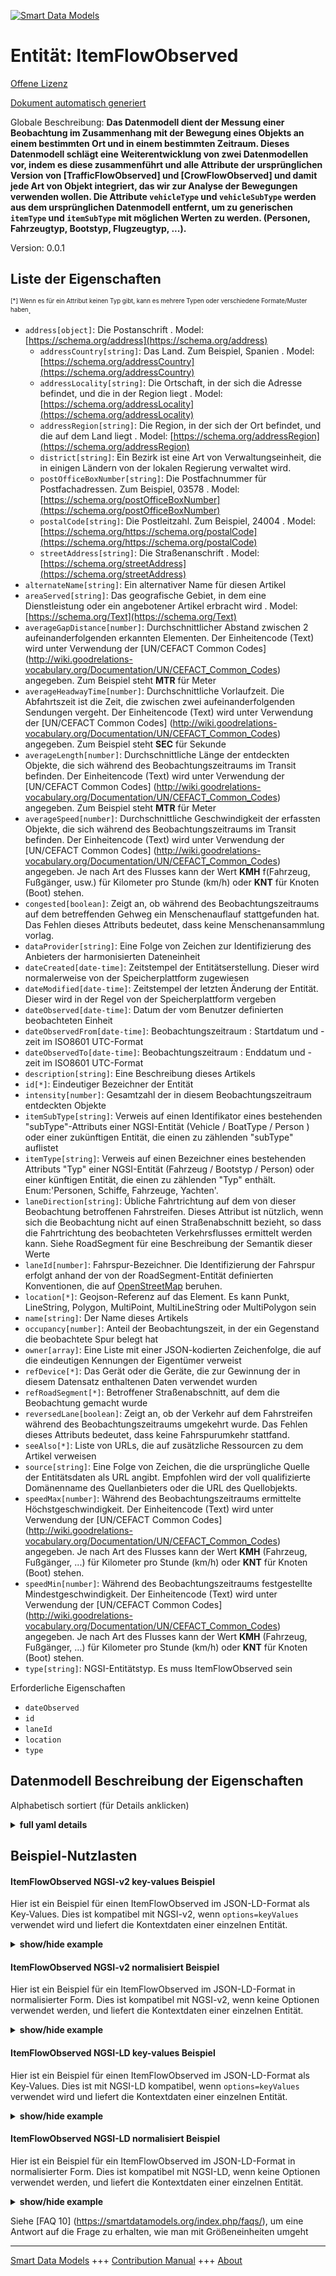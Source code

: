 <!-- 10-Header -->  
[![Smart Data Models](https://smartdatamodels.org/wp-content/uploads/2022/01/SmartDataModels_logo.png "Logo")](https://smartdatamodels.org)  
Entität: ItemFlowObserved  
=========================<!-- /10-Header -->  
<!-- 15-License -->  
[Offene Lizenz](https://github.com/smart-data-models//dataModel.Transportation/blob/master/ItemFlowObserved/LICENSE.md)  
[Dokument automatisch generiert](https://docs.google.com/presentation/d/e/2PACX-1vTs-Ng5dIAwkg91oTTUdt8ua7woBXhPnwavZ0FxgR8BsAI_Ek3C5q97Nd94HS8KhP-r_quD4H0fgyt3/pub?start=false&loop=false&delayms=3000#slide=id.gb715ace035_0_60)  
<!-- /15-License -->  
<!-- 20-Description -->  
Globale Beschreibung: **Das Datenmodell dient der Messung einer Beobachtung im Zusammenhang mit der Bewegung eines Objekts an einem bestimmten Ort und in einem bestimmten Zeitraum. Dieses Datenmodell schlägt eine Weiterentwicklung von zwei Datenmodellen vor, indem es diese zusammenführt und alle Attribute der ursprünglichen Version von [TrafficFlowObserved] und [CrowFlowObserved] und damit jede Art von Objekt integriert, das wir zur Analyse der Bewegungen verwenden wollen. Die Attribute `vehicleType` und `vehicleSubType` werden aus dem ursprünglichen Datenmodell entfernt, um zu generischen `itemType` und `itemSubType` mit möglichen Werten zu werden. (Personen, Fahrzeugtyp, Bootstyp, Flugzeugtyp, ...).**  
Version: 0.0.1  
<!-- /20-Description -->  
<!-- 30-PropertiesList -->  

## Liste der Eigenschaften  

<sup><sub>[*] Wenn es für ein Attribut keinen Typ gibt, kann es mehrere Typen oder verschiedene Formate/Muster haben</sub></sup>.  
- `address[object]`: Die Postanschrift  . Model: [https://schema.org/address](https://schema.org/address)	- `addressCountry[string]`: Das Land. Zum Beispiel, Spanien  . Model: [https://schema.org/addressCountry](https://schema.org/addressCountry)  
	- `addressLocality[string]`: Die Ortschaft, in der sich die Adresse befindet, und die in der Region liegt  . Model: [https://schema.org/addressLocality](https://schema.org/addressLocality)  
	- `addressRegion[string]`: Die Region, in der sich der Ort befindet, und die auf dem Land liegt  . Model: [https://schema.org/addressRegion](https://schema.org/addressRegion)  
	- `district[string]`: Ein Bezirk ist eine Art von Verwaltungseinheit, die in einigen Ländern von der lokalen Regierung verwaltet wird.    
	- `postOfficeBoxNumber[string]`: Die Postfachnummer für Postfachadressen. Zum Beispiel, 03578  . Model: [https://schema.org/postOfficeBoxNumber](https://schema.org/postOfficeBoxNumber)  
	- `postalCode[string]`: Die Postleitzahl. Zum Beispiel, 24004  . Model: [https://schema.org/https://schema.org/postalCode](https://schema.org/https://schema.org/postalCode)  
	- `streetAddress[string]`: Die Straßenanschrift  . Model: [https://schema.org/streetAddress](https://schema.org/streetAddress)  
- `alternateName[string]`: Ein alternativer Name für diesen Artikel  - `areaServed[string]`: Das geografische Gebiet, in dem eine Dienstleistung oder ein angebotener Artikel erbracht wird  . Model: [https://schema.org/Text](https://schema.org/Text)- `averageGapDistance[number]`: Durchschnittlicher Abstand zwischen 2 aufeinanderfolgenden erkannten Elementen. Der Einheitencode (Text) wird unter Verwendung der [UN/CEFACT Common Codes] (http://wiki.goodrelations-vocabulary.org/Documentation/UN/CEFACT_Common_Codes) angegeben. Zum Beispiel steht **MTR** für Meter  - `averageHeadwayTime[number]`: Durchschnittliche Vorlaufzeit. Die Abfahrtszeit ist die Zeit, die zwischen zwei aufeinanderfolgenden Sendungen vergeht. Der Einheitencode (Text) wird unter Verwendung der [UN/CEFACT Common Codes] (http://wiki.goodrelations-vocabulary.org/Documentation/UN/CEFACT_Common_Codes) angegeben. Zum Beispiel steht **SEC** für Sekunde  - `averageLength[number]`: Durchschnittliche Länge der entdeckten Objekte, die sich während des Beobachtungszeitraums im Transit befinden. Der Einheitencode (Text) wird unter Verwendung der [UN/CEFACT Common Codes] (http://wiki.goodrelations-vocabulary.org/Documentation/UN/CEFACT_Common_Codes) angegeben. Zum Beispiel steht **MTR** für Meter  - `averageSpeed[number]`: Durchschnittliche Geschwindigkeit der erfassten Objekte, die sich während des Beobachtungszeitraums im Transit befinden. Der Einheitencode (Text) wird unter Verwendung der [UN/CEFACT Common Codes] (http://wiki.goodrelations-vocabulary.org/Documentation/UN/CEFACT_Common_Codes) angegeben. Je nach Art des Flusses kann der Wert **KMH** f(Fahrzeug, Fußgänger, usw.) für Kilometer pro Stunde (km/h) oder **KNT** für Knoten (Boot) stehen.  - `congested[boolean]`: Zeigt an, ob während des Beobachtungszeitraums auf dem betreffenden Gehweg ein Menschenauflauf stattgefunden hat. Das Fehlen dieses Attributs bedeutet, dass keine Menschenansammlung vorlag.  - `dataProvider[string]`: Eine Folge von Zeichen zur Identifizierung des Anbieters der harmonisierten Dateneinheit  - `dateCreated[date-time]`: Zeitstempel der Entitätserstellung. Dieser wird normalerweise von der Speicherplattform zugewiesen  - `dateModified[date-time]`: Zeitstempel der letzten Änderung der Entität. Dieser wird in der Regel von der Speicherplattform vergeben  - `dateObserved[date-time]`: Datum der vom Benutzer definierten beobachteten Einheit  - `dateObservedFrom[date-time]`: Beobachtungszeitraum : Startdatum und -zeit im ISO8601 UTC-Format  - `dateObservedTo[date-time]`: Beobachtungszeitraum : Enddatum und -zeit im ISO8601 UTC-Format  - `description[string]`: Eine Beschreibung dieses Artikels  - `id[*]`: Eindeutiger Bezeichner der Entität  - `intensity[number]`: Gesamtzahl der in diesem Beobachtungszeitraum entdeckten Objekte  - `itemSubType[string]`: Verweis auf einen Identifikator eines bestehenden "subType"-Attributs einer NGSI-Entität (Vehicle / BoatType / Person ) oder einer zukünftigen Entität, die einen zu zählenden "subType" auflistet  - `itemType[string]`: Verweis auf einen Bezeichner eines bestehenden Attributs "Typ" einer NGSI-Entität (Fahrzeug / Bootstyp / Person) oder einer künftigen Entität, die einen zu zählenden "Typ" enthält. Enum:'Personen, Schiffe, Fahrzeuge, Yachten'.  - `laneDirection[string]`: Übliche Fahrtrichtung auf dem von dieser Beobachtung betroffenen Fahrstreifen. Dieses Attribut ist nützlich, wenn sich die Beobachtung nicht auf einen Straßenabschnitt bezieht, so dass die Fahrtrichtung des beobachteten Verkehrsflusses ermittelt werden kann. Siehe RoadSegment für eine Beschreibung der Semantik dieser Werte  - `laneId[number]`: Fahrspur-Bezeichner. Die Identifizierung der Fahrspur erfolgt anhand der von der RoadSegment-Entität definierten Konventionen, die auf [OpenStreetMap](http://wiki.openstreetmap.org/wiki/Forward_%26_backward,_left_%26_right) beruhen.  - `location[*]`: Geojson-Referenz auf das Element. Es kann Punkt, LineString, Polygon, MultiPoint, MultiLineString oder MultiPolygon sein  - `name[string]`: Der Name dieses Artikels  - `occupancy[number]`: Anteil der Beobachtungszeit, in der ein Gegenstand die beobachtete Spur belegt hat  - `owner[array]`: Eine Liste mit einer JSON-kodierten Zeichenfolge, die auf die eindeutigen Kennungen der Eigentümer verweist  - `refDevice[*]`: Das Gerät oder die Geräte, die zur Gewinnung der in diesem Datensatz enthaltenen Daten verwendet wurden  - `refRoadSegment[*]`: Betroffener Straßenabschnitt, auf dem die Beobachtung gemacht wurde  - `reversedLane[boolean]`: Zeigt an, ob der Verkehr auf dem Fahrstreifen während des Beobachtungszeitraums umgekehrt wurde. Das Fehlen dieses Attributs bedeutet, dass keine Fahrspurumkehr stattfand.  - `seeAlso[*]`: Liste von URLs, die auf zusätzliche Ressourcen zu dem Artikel verweisen  - `source[string]`: Eine Folge von Zeichen, die die ursprüngliche Quelle der Entitätsdaten als URL angibt. Empfohlen wird der voll qualifizierte Domänenname des Quellanbieters oder die URL des Quellobjekts.  - `speedMax[number]`: Während des Beobachtungszeitraums ermittelte Höchstgeschwindigkeit. Der Einheitencode (Text) wird unter Verwendung der [UN/CEFACT Common Codes] (http://wiki.goodrelations-vocabulary.org/Documentation/UN/CEFACT_Common_Codes) angegeben. Je nach Art des Flusses kann der Wert **KMH** (Fahrzeug, Fußgänger, ...) für Kilometer pro Stunde (km/h) oder **KNT** für Knoten (Boot) stehen.  - `speedMin[number]`: Während des Beobachtungszeitraums festgestellte Mindestgeschwindigkeit. Der Einheitencode (Text) wird unter Verwendung der [UN/CEFACT Common Codes] (http://wiki.goodrelations-vocabulary.org/Documentation/UN/CEFACT_Common_Codes) angegeben. Je nach Art des Flusses kann der Wert **KMH** (Fahrzeug, Fußgänger, ...) für Kilometer pro Stunde (km/h) oder **KNT** für Knoten (Boot) stehen.  - `type[string]`: NGSI-Entitätstyp. Es muss ItemFlowObserved sein  <!-- /30-PropertiesList -->  
<!-- 35-RequiredProperties -->  
Erforderliche Eigenschaften  
- `dateObserved`  - `id`  - `laneId`  - `location`  - `type`  <!-- /35-RequiredProperties -->  
<!-- 40-RequiredProperties -->  
<!-- /40-RequiredProperties -->  
<!-- 50-DataModelHeader -->  
## Datenmodell Beschreibung der Eigenschaften  
Alphabetisch sortiert (für Details anklicken)  
<!-- /50-DataModelHeader -->  
<!-- 60-ModelYaml -->  
<details><summary><strong>full yaml details</strong></summary>    
```yaml  
ItemFlowObserved:    
  description: 'The data model intended to measure an observation linked to the movement of an item at a certain location and over a given period. This Data Model proposes an evolution of two Data Model by merging them and integrating all the attributes of the initial version of [TrafficFlowObserved] and [CrowFlowObserved] and by extension any type of item that we want to analyze the movements. Attributes `vehicleType` and `vehicleSubType` are removed from the initial data Model in order to become generic `itemType` and `itemSubType` of possible values. (people, Type of vehicle, Type of boat, Type of plane, ...).'    
  properties:    
    address:    
      description: The mailing address    
      properties:    
        addressCountry:    
          description: 'The country. For example, Spain'    
          type: string    
          x-ngsi:    
            model: https://schema.org/addressCountry    
            type: Property    
        addressLocality:    
          description: 'The locality in which the street address is, and which is in the region'    
          type: string    
          x-ngsi:    
            model: https://schema.org/addressLocality    
            type: Property    
        addressRegion:    
          description: 'The region in which the locality is, and which is in the country'    
          type: string    
          x-ngsi:    
            model: https://schema.org/addressRegion    
            type: Property    
        district:    
          description: 'A district is a type of administrative division that, in some countries, is managed by the local government'    
          type: string    
          x-ngsi:    
            type: Property    
        postOfficeBoxNumber:    
          description: 'The post office box number for PO box addresses. For example, 03578'    
          type: string    
          x-ngsi:    
            model: https://schema.org/postOfficeBoxNumber    
            type: Property    
        postalCode:    
          description: 'The postal code. For example, 24004'    
          type: string    
          x-ngsi:    
            model: https://schema.org/https://schema.org/postalCode    
            type: Property    
        streetAddress:    
          description: The street address    
          type: string    
          x-ngsi:    
            model: https://schema.org/streetAddress    
            type: Property    
        streetNr:    
          description: Number identifying a specific property on a public street    
          type: string    
          x-ngsi:    
            type: Property    
      type: object    
      x-ngsi:    
        model: https://schema.org/address    
        type: Property    
    alternateName:    
      description: An alternative name for this item    
      type: string    
      x-ngsi:    
        type: Property    
    areaServed:    
      description: The geographic area where a service or offered item is provided    
      type: string    
      x-ngsi:    
        model: https://schema.org/Text    
        type: Property    
    averageGapDistance:    
      description: 'Average gap distance between consecutive 2 detected items. The unit code (text) is given using the [UN/CEFACT Common Codes](http://wiki.goodrelations-vocabulary.org/Documentation/UN/CEFACT_Common_Codes). For instance, **MTR** represents Meter'    
      minimum: 0    
      type: number    
      x-ngsi:    
        type: Property    
    averageHeadwayTime:    
      description: 'Average headway time. Head away time is the time elapsed between two consecutive items. The unit code (text) is given using the [UN/CEFACT Common Codes](http://wiki.goodrelations-vocabulary.org/Documentation/UN/CEFACT_Common_Codes). For instance, **SEC** represents Second'    
      minimum: 0    
      type: number    
      x-ngsi:    
        type: Property    
    averageLength:    
      description: 'Average length of detected items transiting during the observation period. The unit code (text) is given using the [UN/CEFACT Common Codes](http://wiki.goodrelations-vocabulary.org/Documentation/UN/CEFACT_Common_Codes) . For instance, **MTR** represents Meter'    
      minimum: 0    
      type: number    
      x-ngsi:    
        type: Property    
    averageSpeed:    
      description: 'Average speed of detected items transiting during the observation period. The unit code (text) is given using the [UN/CEFACT Common Codes](http://wiki.goodrelations-vocabulary.org/Documentation/UN/CEFACT_Common_Codes) . Depending the type of Flow, the value can be **KMH** f(vehicule, pedestrian, etc.) represents Kilometer per hour (km/h) or **KNT** represents Knot (Boat)'    
      minimum: 0    
      type: number    
      x-ngsi:    
        type: Property    
    congested:    
      description: Flags whether there was a crowd congestion during the observation period in the referred walkway. The absence of this attribute means no crowd congestion    
      type: boolean    
      x-ngsi:    
        type: Property    
    dataProvider:    
      description: A sequence of characters identifying the provider of the harmonised data entity    
      type: string    
      x-ngsi:    
        type: Property    
    dateCreated:    
      description: Entity creation timestamp. This will usually be allocated by the storage platform    
      format: date-time    
      type: string    
      x-ngsi:    
        type: Property    
    dateModified:    
      description: Timestamp of the last modification of the entity. This will usually be allocated by the storage platform    
      format: date-time    
      type: string    
      x-ngsi:    
        type: Property    
    dateObserved:    
      description: Date of the observed entity defined by the user    
      format: date-time    
      type: string    
      x-ngsi:    
        type: Property    
    dateObservedFrom:    
      description: 'Observation period : Start date and time in an ISO8601 UTC format'    
      format: date-time    
      type: string    
      x-ngsi:    
        type: Property    
    dateObservedTo:    
      description: 'Observation period : End date and time in an ISO8601 UTC format'    
      format: date-time    
      type: string    
      x-ngsi:    
        type: Property    
    description:    
      description: A description of this item    
      type: string    
      x-ngsi:    
        type: Property    
    id:    
      anyOf:    
        - description: Identifier format of any NGSI entity    
          maxLength: 256    
          minLength: 1    
          pattern: ^[\w\-\.\{\}\$\+\*\[\]`|~^@!,:\\]+$    
          type: string    
          x-ngsi:    
            type: Property    
        - description: Identifier format of any NGSI entity    
          format: uri    
          type: string    
          x-ngsi:    
            type: Property    
      description: Unique identifier of the entity    
      x-ngsi:    
        type: Property    
    intensity:    
      description: Total number of items detected during this observation period    
      minimum: 0    
      type: number    
      x-ngsi:    
        type: Property    
    itemSubType:    
      description: Reference to an identifier of an existing 'subType' attribute of an NGSI entity (Vehicle / BoatType / Person ) or of a future entity listing an item 'subType' to be counted    
      type: string    
      x-ngsi:    
        type: Property    
    itemType:    
      description: 'Reference to an identifier of an existing ''Type'' attribute of an NGSI entity (Vehicle / BoatType / Person) or of a future entity listing an item ''Type'' to be counted. Enum:''people, ship, vehicle, yacht'''    
      enum:    
        - people    
        - ship    
        - vehicle    
        - yacht    
      type: string    
      x-ngsi:    
        type: Property    
    laneDirection:    
      description: 'Usual direction of travel in the lane referred by this observation. This attribute is useful when the observation is not referencing any road segment, allowing to know the direction of travel of the traffic flow observed. See RoadSegment for a description of the semantics of these values'    
      enum:    
        - forward    
        - backward    
        - inbound    
        - outbound    
        - right    
        - left    
      type: string    
      x-ngsi:    
        type: Property    
    laneId:    
      description: 'Lane identifier. Lane identification is done using the conventions defined by RoadSegment entity which are based on [OpenStreetMap](http://wiki.openstreetmap.org/wiki/Forward_%26_backward,_left_%26_right)'    
      min: 1    
      type: number    
      x-ngsi:    
        type: Property    
    location:    
      description: 'Geojson reference to the item. It can be Point, LineString, Polygon, MultiPoint, MultiLineString or MultiPolygon'    
      oneOf:    
        - description: Geojson reference to the item. Point    
          properties:    
            bbox:    
              items:    
                type: number    
              minItems: 4    
              type: array    
            coordinates:    
              items:    
                type: number    
              minItems: 2    
              type: array    
            type:    
              enum:    
                - Point    
              type: string    
          required:    
            - type    
            - coordinates    
          title: GeoJSON Point    
          type: object    
          x-ngsi:    
            type: GeoProperty    
        - description: Geojson reference to the item. LineString    
          properties:    
            bbox:    
              items:    
                type: number    
              minItems: 4    
              type: array    
            coordinates:    
              items:    
                items:    
                  type: number    
                minItems: 2    
                type: array    
              minItems: 2    
              type: array    
            type:    
              enum:    
                - LineString    
              type: string    
          required:    
            - type    
            - coordinates    
          title: GeoJSON LineString    
          type: object    
          x-ngsi:    
            type: GeoProperty    
        - description: Geojson reference to the item. Polygon    
          properties:    
            bbox:    
              items:    
                type: number    
              minItems: 4    
              type: array    
            coordinates:    
              items:    
                items:    
                  items:    
                    type: number    
                  minItems: 2    
                  type: array    
                minItems: 4    
                type: array    
              type: array    
            type:    
              enum:    
                - Polygon    
              type: string    
          required:    
            - type    
            - coordinates    
          title: GeoJSON Polygon    
          type: object    
          x-ngsi:    
            type: GeoProperty    
        - description: Geojson reference to the item. MultiPoint    
          properties:    
            bbox:    
              items:    
                type: number    
              minItems: 4    
              type: array    
            coordinates:    
              items:    
                items:    
                  type: number    
                minItems: 2    
                type: array    
              type: array    
            type:    
              enum:    
                - MultiPoint    
              type: string    
          required:    
            - type    
            - coordinates    
          title: GeoJSON MultiPoint    
          type: object    
          x-ngsi:    
            type: GeoProperty    
        - description: Geojson reference to the item. MultiLineString    
          properties:    
            bbox:    
              items:    
                type: number    
              minItems: 4    
              type: array    
            coordinates:    
              items:    
                items:    
                  items:    
                    type: number    
                  minItems: 2    
                  type: array    
                minItems: 2    
                type: array    
              type: array    
            type:    
              enum:    
                - MultiLineString    
              type: string    
          required:    
            - type    
            - coordinates    
          title: GeoJSON MultiLineString    
          type: object    
          x-ngsi:    
            type: GeoProperty    
        - description: Geojson reference to the item. MultiLineString    
          properties:    
            bbox:    
              items:    
                type: number    
              minItems: 4    
              type: array    
            coordinates:    
              items:    
                items:    
                  items:    
                    items:    
                      type: number    
                    minItems: 2    
                    type: array    
                  minItems: 4    
                  type: array    
                type: array    
              type: array    
            type:    
              enum:    
                - MultiPolygon    
              type: string    
          required:    
            - type    
            - coordinates    
          title: GeoJSON MultiPolygon    
          type: object    
          x-ngsi:    
            type: GeoProperty    
      x-ngsi:    
        type: GeoProperty    
    name:    
      description: The name of this item    
      type: string    
      x-ngsi:    
        type: Property    
    occupancy:    
      description: Fraction of the observation time where a item has been occupying the observed lane    
      maximum: 1    
      minimum: 0    
      type: number    
      x-ngsi:    
        type: Property    
    owner:    
      description: A List containing a JSON encoded sequence of characters referencing the unique Ids of the owner(s)    
      items:    
        anyOf:    
          - description: Identifier format of any NGSI entity    
            maxLength: 256    
            minLength: 1    
            pattern: ^[\w\-\.\{\}\$\+\*\[\]`|~^@!,:\\]+$    
            type: string    
            x-ngsi:    
              type: Property    
          - description: Identifier format of any NGSI entity    
            format: uri    
            type: string    
            x-ngsi:    
              type: Property    
        description: Unique identifier of the entity    
        x-ngsi:    
          type: Property    
      type: array    
      x-ngsi:    
        type: Property    
    refDevice:    
      anyOf:    
        - description: Identifier format of any NGSI entity    
          maxLength: 256    
          minLength: 1    
          pattern: ^[\w\-\.\{\}\$\+\*\[\]`|~^@!,:\\]+$    
          type: string    
          x-ngsi:    
            type: Property    
        - description: Identifier format of any NGSI entity    
          format: uri    
          type: string    
          x-ngsi:    
            type: Property    
      description: The device or devices used to obtain the data expressed by this record    
      x-ngsi:    
        type: Relationship    
    refRoadSegment:    
      anyOf:    
        - description: Identifier format of any NGSI entity    
          maxLength: 256    
          minLength: 1    
          pattern: ^[\w\-\.\{\}\$\+\*\[\]`|~^@!,:\\]+$    
          type: string    
          x-ngsi:    
            type: Property    
        - description: Identifier format of any NGSI entity    
          format: uri    
          type: string    
          x-ngsi:    
            type: Property    
      description: Concerned road segment on which the observation has been made    
      x-ngsi:    
        type: Relationship    
    reversedLane:    
      description: Flags whether traffic in the lane was reversed during the observation period. The absence of this attribute means no lane reversion    
      type: boolean    
      x-ngsi:    
        type: Property    
    seeAlso:    
      description: list of uri pointing to additional resources about the item    
      oneOf:    
        - items:    
            format: uri    
            type: string    
          minItems: 1    
          type: array    
        - format: uri    
          type: string    
      x-ngsi:    
        type: Property    
    source:    
      description: 'A sequence of characters giving the original source of the entity data as a URL. Recommended to be the fully qualified domain name of the source provider, or the URL to the source object'    
      type: string    
      x-ngsi:    
        type: Property    
    speedMax:    
      description: 'Maximum speed detected during the observation period. The unit code (text) is given using the [UN/CEFACT Common Codes](http://wiki.goodrelations-vocabulary.org/Documentation/UN/CEFACT_Common_Codes) . Depending the type of Flow, the value can be **KMH** (vehicule, pedestrian, ...) represents Kilometer per hour (km/h) or **KNT** represents Knot (Boat)'    
      minimum: 0    
      type: number    
      x-ngsi:    
        type: Property    
    speedMin:    
      description: 'Minimum speed detected during the observation period. The unit code (text) is given using the [UN/CEFACT Common Codes](http://wiki.goodrelations-vocabulary.org/Documentation/UN/CEFACT_Common_Codes) . Depending the type of Flow, the value can be **KMH** (vehicule, pedestrian, ...) represents Kilometer per hour (km/h) or **KNT** represents Knot (Boat)'    
      minimum: 0    
      type: number    
      x-ngsi:    
        type: Property    
    type:    
      description: NGSI Entity type. It has to be ItemFlowObserved    
      enum:    
        - ItemFlowObserved    
      type: string    
      x-ngsi:    
        type: Property    
  required:    
    - id    
    - type    
    - location    
    - dateObserved    
    - laneId    
  type: object    
  x-derived-from: ""    
  x-disclaimer: 'Redistribution and use in source and binary forms, with or without modification, are permitted  provided that the license conditions are met. Copyleft (c) 2022 Contributors to Smart Data Models Program'    
  x-license-url: https://github.com/smart-data-models/dataModel.Transportation/blob/master/ItemFlowObserved/LICENSE.md    
  x-model-schema: https://smart-data-models.github.io/data-models/Transportation/ItemFlowObserved/schema.json    
  x-model-tags: ""    
  x-version: 0.0.1    
```  
</details>    
<!-- /60-ModelYaml -->  
<!-- 70-MiddleNotes -->  
<!-- /70-MiddleNotes -->  
<!-- 80-Examples -->  
## Beispiel-Nutzlasten  
#### ItemFlowObserved NGSI-v2 key-values Beispiel  
Hier ist ein Beispiel für einen ItemFlowObserved im JSON-LD-Format als Key-Values. Dies ist kompatibel mit NGSI-v2, wenn `options=keyValues` verwendet wird und liefert die Kontextdaten einer einzelnen Entität.  
<details><summary><strong>show/hide example</strong></summary>    
```json  
{  
  "id": "FlowObserved:BFO-NCE-MNCA-SP-001",  
  "type": "ItemFlowObserved",  
  "address": {  
    "addressCountry": "FR",  
    "addressLocality": "Nice",  
    "streetAddress": "Port Lympia"  
  },  
  "areaServed": "Nice Harbor",  
  "averageGapDistance": 35.28,  
  "averageHeadwayTime": 156,  
  "averageLength": 7.44,  
  "averageSpeed": 2.7,  
  "congested": false,  
  "dateObserved": "2020-03-20T16:30:00Z",  
  "dateObservedFrom": "2020-03-20T16:30:00Z",  
  "dateObservedTo": "2020-03-20T22:30:00Z",  
  "description": "Boat Flow Observed from Nice Harbor.",  
  "itemSubType": "monoHull",  
  "itemType": "yacht",  
  "intensity": 12,  
  "laneDirection": "outbound",  
  "laneId": 1,  
  "location": {  
    "coordinates": [  
      7.196545,  
      43.664809  
    ],  
    "type": "Point"  
  },  
  "maxSpeed": 3.8,  
  "minSpeed": 2.6,  
  "name": "BFO-NCE-MNCA-SP-001",  
  "occupancy": 0.1562,  
  "refDevice": "Device:BFO-NCE-MNCA-SP-001-Dev-02",  
  "reverseLane": false  
}  
```  
</details>  
#### ItemFlowObserved NGSI-v2 normalisiert Beispiel  
Hier ist ein Beispiel für ein ItemFlowObserved im JSON-LD-Format in normalisierter Form. Dies ist kompatibel mit NGSI-v2, wenn keine Optionen verwendet werden, und liefert die Kontextdaten einer einzelnen Entität.  
<details><summary><strong>show/hide example</strong></summary>    
```json  
{  
  "id": "FlowObserved:BFO-NCE-MNCA-SP-001",  
  "type": "ItemFlowObserved",  
  "name": {  
    "type": "Text",  
    "value": "BFO-NCE-MNCA-SP-001"  
  },  
  "description": {  
    "type": "Text",  
    "value": "Boat Flow Observed from Nice Harbor."  
  },  
  "location": {  
    "type": "geo:json",  
    "value": {  
      "type": "Point",  
      "coordinates": [  
        7.196545,  
        43.664809  
      ]  
    }  
  },  
  "address": {  
    "type": "PostalAddress",  
    "value": {  
      "streetAddress": "Port Lympia",  
      "addressLocality": "Nice",  
      "addressCountry": "FR"  
    }  
  },  
  "areaServed": {  
    "type": "Text",  
    "value": "Nice Harbor"  
  },  
  "dateObserved": {  
    "type": "DateTime",  
    "value": "2020-03-20T16:30:00Z"  
  },  
  "dateObservedFrom": {  
    "type": "DateTime",  
    "value": "2020-03-20T16:30:00Z"  
  },  
  "dateObservedTo": {  
    "type": "DateTime",  
    "value": "2020-03-20T22:30:00Z"  
  },  
  "refDevice": {  
    "type": "Relationship",  
    "value": "Device:BFO-NCE-MNCA-SP-001-Dev-02"  
  },  
  "itemType": {  
    "type": "Text",  
    "value": "yacht"  
  },  
  "itemSubType": {  
    "type": "Text",  
    "value": "monoHull"  
  },  
  "laneId": {  
    "type": "Integer",  
    "value": 1  
  },  
  "laneDirection": {  
    "type": "Text",  
    "value": "outbound"  
  },  
  "reverseLane": {  
    "type": "Boolean",  
    "value": false  
  },  
  "intensity": {  
    "type": "Number",  
    "value": 12  
  },  
  "occupancy": {  
    "type": "Number",  
    "value": 0.1562  
  },  
  "congested": {  
    "type": "Boolean",  
    "value": false  
  },  
  "averageSpeed": {  
    "type": "Number",  
    "value": 2.7  
  },  
  "averageLength": {  
    "type": "Number",  
    "value": 7.44  
  },  
  "averageHeadwayTime": {  
    "type": "Number",  
    "value": 156  
  },  
  "averageGapDistance": {  
    "type": "Number",  
    "value": 35.28  
  },  
  "minSpeed": {  
    "type": "Number",  
    "value": 2.6  
  },  
  "maxSpeed": {  
    "type": "Number",  
    "value": 3.8  
  }  
}  
```  
</details>  
#### ItemFlowObserved NGSI-LD key-values Beispiel  
Hier ist ein Beispiel für einen ItemFlowObserved im JSON-LD-Format als Key-Values. Dies ist mit NGSI-LD kompatibel, wenn `options=keyValues` verwendet wird und liefert die Kontextdaten einer einzelnen Entität.  
<details><summary><strong>show/hide example</strong></summary>    
```json  
{  
    "id": "itemFlowObserved:BFO-NCE-MNCA-SP-001",  
    "type": "ItemFlowObserved",  
    "address": {  
        "addressCountry": "FR",  
        "addressLocality": "Nice",  
        "streetAddress": "Port Lympia"  
    },  
    "areaServed": "Nice Harbor",  
    "averageGapDistance": 35.28,  
    "averageHeadwayTime": 156,  
    "averageLength": 7.44,  
    "averageSpeed": 2.7,  
    "congested": false,  
    "dateObserved": "2020-03-20T16:30:00Z",  
    "dateObservedFrom": "2020-03-20T16:30:00Z",  
    "dateObservedTo": "2020-03-20T22:30:00Z",  
    "description": "Boat Flow Observed from Nice Harbor.",  
    "intensity": 12,  
    "itemSubtype": "monoHull",  
    "itemType": "yacht",  
    "laneDirection": "outbound",  
    "laneId": 1,  
    "location": {  
        "coordinates": [  
            7.196545,  
            43.664809  
        ],  
        "type": "Point"  
    },  
    "maxSpeed": 3.8,  
    "minSpeed": 2.6,  
    "name": "BFO-NCE-MNCA-SP-001",  
    "occupancy": 0.1562,  
    "refDevice": "Device:BFO-NCE-MNCA-SP-001-Dev-02",  
    "reverseLane": false,  
    "@context": [  
        "https://raw.githubusercontent.com/smart-data-models/dataModel.Transportation/master/context.jsonld"  
    ]  
}  
```  
</details>  
#### ItemFlowObserved NGSI-LD normalisiert Beispiel  
Hier ist ein Beispiel für ein ItemFlowObserved im JSON-LD-Format in normalisierter Form. Dies ist kompatibel mit NGSI-LD, wenn keine Optionen verwendet werden, und liefert die Kontextdaten einer einzelnen Entität.  
<details><summary><strong>show/hide example</strong></summary>    
```json  
{  
    "id": "FlowObserved:BFO-NCE-MNCA-SP-001",  
    "type": "ItemFlowObserved",  
    "address": {  
        "type": "Property",  
        "value": {  
            "streetAddress": "Port Lympia",  
            "addressLocality": "Nice",  
            "addressCountry": "FR"  
        }  
    },  
    "areaServed": {  
        "type": "Property",  
        "value": "Nice Harbor"  
    },  
    "averageGapDistance": {  
        "type": "Property",  
        "value": 35.28,  
        "unitCode": "MTR"  
    },  
    "averageHeadwayTime": {  
        "type": "Property",  
        "value": 156,  
        "unitCode": "SEC"  
    },  
    "averageLength": {  
        "type": "Property",  
        "value": 7.44,  
        "unitCode": "MTR"  
    },  
    "averageSpeed": {  
        "type": "Property",  
        "value": 2.7,  
        "unitCode": "KNT"  
    },  
    "congested": {  
        "type": "Property",  
        "value": false  
    },  
    "dateObserved": {  
        "type": "Property",  
        "value": {  
            "@type": "DateTime",  
            "@value": "2020-03-20T16:30:00Z"  
        }  
    },  
    "dateObservedFrom": {  
        "type": "Property",  
        "value": {  
            "@type": "DateTime",  
            "@value": "2020-03-20T16:30:00Z"  
        }  
    },  
    "dateObservedTo": {  
        "type": "Property",  
        "value": {  
            "@type": "DateTime",  
            "@value": "2020-03-20T22:30:00Z"  
        }  
    },  
    "description": {  
        "type": "Property",  
        "value": "Boat Flow Observed from Nice Harbor."  
    },  
    "intensity": {  
        "type": "Property",  
        "value": 12  
    },  
    "itemSubType": {  
        "type": "Property",  
        "value": "monoHull"  
    },  
    "itemType": {  
        "type": "Property",  
        "value": "yatching"  
    },  
    "laneDirection": {  
        "type": "Property",  
        "value": "outbound"  
    },  
    "laneId": {  
        "type": "Property",  
        "value": 1  
    },  
    "location": {  
        "type": "GeoProperty",  
        "value": {  
            "type": "Point",  
            "coordinates": [  
                7.196545,  
                43.664809  
            ]  
        }  
    },  
    "maxSpeed": {  
        "type": "Property",  
        "value": 3.8,  
        "unitCode": "KNT"  
    },  
    "minSpeed": {  
        "type": "Property",  
        "value": 2.6,  
        "unitCode": "KNT"  
    },  
    "name": {  
        "type": "Property",  
        "value": "BFO-NCE-MNCA-SP-001"  
    },  
    "occupancy": {  
        "type": "Property",  
        "value": 0.1562  
    },  
    "refDevice": {  
        "type": "Relationship",  
        "object": "urn:ngsi-ld:Device:BFO-NCE-MNCA-SP-001-Dev-02"  
    },  
    "reverseLane": {  
        "type": "Property",  
        "value": false  
    },  
    "@context": [  
        "https://uri.etsi.org/ngsi-ld/v1/ngsi-ld-core-context.jsonld",  
        "https://raw.githubusercontent.com/smart-data-models/dataModel.Transportation/master/context.jsonld"  
    ]  
}  
```  
</details><!-- /80-Examples -->  
<!-- 90-FooterNotes -->  
<!-- /90-FooterNotes -->  
<!-- 95-Units -->  
Siehe [FAQ 10] (https://smartdatamodels.org/index.php/faqs/), um eine Antwort auf die Frage zu erhalten, wie man mit Größeneinheiten umgeht  
<!-- /95-Units -->  
<!-- 97-LastFooter -->  
---  
[Smart Data Models](https://smartdatamodels.org) +++ [Contribution Manual](https://bit.ly/contribution_manual) +++ [About](https://bit.ly/Introduction_SDM)<!-- /97-LastFooter -->  
